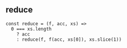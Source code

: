 ## reduce

<div class="fragment">
<pre><code class="lang-js javascript hljs">const reduce = (f, acc, xs) =&gt;
  0 === xs.length
    ? acc
    : reduce(f, f(acc, xs[0]), xs.slice(1))
</code></pre>
</div>
